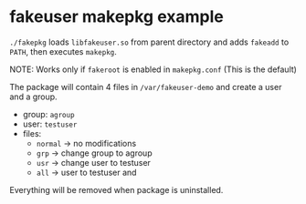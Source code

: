 fakeuser makepkg example
========================

`./fakepkg` loads `libfakeuser.so` from parent directory and adds `fakeadd` to `PATH`, 
then executes `makepkg`.

NOTE: Works only if `fakeroot` is enabled in `makepkg.conf` (This is the default)

The package will contain 4 files in `/var/fakeuser-demo` and create a user and a group.   

* group: `agroup`
* user: `testuser`
* files:
    * `normal` -> no modifications
    * `grp` -> change group to agroup
    * `usr` -> change user to testuser
    * `all` -> user to testuser and 

Everything will be removed when package is uninstalled.
